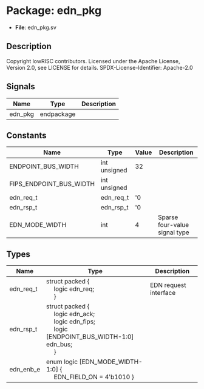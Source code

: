 # Package: edn_pkg

- **File**: edn_pkg.sv
## Description

 Copyright lowRISC contributors.
 Licensed under the Apache License, Version 2.0, see LICENSE for details.
 SPDX-License-Identifier: Apache-2.0



## Signals

| Name    | Type       | Description |
| ------- | ---------- | ----------- |
| edn_pkg | endpackage |             |
## Constants

| Name                    | Type         | Value | Description                     |
| ----------------------- | ------------ | ----- | ------------------------------- |
| ENDPOINT_BUS_WIDTH      | int unsigned | 32    |                                 |
| FIPS_ENDPOINT_BUS_WIDTH | int unsigned |       |                                 |
| edn_req_t               | edn_req_t    | '0    |                                 |
| edn_rsp_t               | edn_rsp_t    | '0    |                                 |
| EDN_MODE_WIDTH          | int          | 4     |  Sparse four-value signal type  |
## Types

| Name      | Type                                                                                                                                                                                                                                                                                                                          | Description             |
| --------- | ----------------------------------------------------------------------------------------------------------------------------------------------------------------------------------------------------------------------------------------------------------------------------------------------------------------------------- | ----------------------- |
| edn_req_t | struct packed {<br><span style="padding-left:20px">     logic                                 edn_req;<br><span style="padding-left:20px">   }                                                                                                                                                                                |  EDN request interface  |
| edn_rsp_t | struct packed {<br><span style="padding-left:20px">     logic                                 edn_ack;<br><span style="padding-left:20px">     logic                                 edn_fips;<br><span style="padding-left:20px">     logic [ENDPOINT_BUS_WIDTH-1:0]        edn_bus;<br><span style="padding-left:20px">   } |                         |
| edn_enb_e | enum logic [EDN_MODE_WIDTH-1:0] {<br><span style="padding-left:20px">     EDN_FIELD_ON = 4'b1010   }                                                                                                                                                                                                                          |                         |
